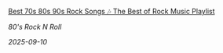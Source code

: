 <!--2025-09-10 08:01:00-->
<div class="yb">
  <a class="nodecor" href="/index.html?rok/best_70s_80s_90s_rock_songs_the_best_of_rock_music_playlist">
    <img class="preview" data-videoid="https://www.youtube.com/embed/ioumdCIUFIw" src="https://i2.ytimg.com/vi/ioumdCIUFIw/hqdefault.jpg" align="left" alt="">
  </a>
  <div class="inlbl text">
    <p><a class="nodecor" href="/index.html?rok/best_70s_80s_90s_rock_songs_the_best_of_rock_music_playlist">Best 70s 80s 90s Rock Songs 🎶 The Best of Rock Music Playlist</a></p>
    <p><i class="smaller2">80's Rock N Roll</i></p>
    <i class="smaller3">2025-09-10</i>
  </div>
</div>
